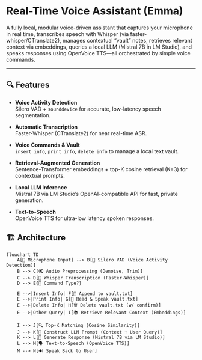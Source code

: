 # Real-Time Voice Assistant (Emma)

A fully local, modular voice-driven assistant that captures your microphone in real time, transcribes speech with Whisper (via faster-whisper/CTranslate2), manages contextual “vault” notes, retrieves relevant context via embeddings, queries a local LLM (Mistral 7B in LM Studio), and speaks responses using OpenVoice TTS—all orchestrated by simple voice commands.

---

## 🔍 Features

- **Voice Activity Detection**  
  Silero VAD + `sounddevice` for accurate, low-latency speech segmentation.

- **Automatic Transcription**  
  Faster-Whisper (CTranslate2) for near real-time ASR.

- **Voice Commands & Vault**  
  `insert info`, `print info`, `delete info` to manage a local text vault.

- **Retrieval-Augmented Generation**  
  Sentence-Transformer embeddings + top-K cosine retrieval (K=3) for contextual prompts.

- **Local LLM Inference**  
  Mistral 7B via LM Studio’s OpenAI-compatible API for fast, private generation.

- **Text-to-Speech**  
  OpenVoice TTS for ultra-low latency spoken responses.

## 🏗️ Architecture
```mermaid
flowchart TD
    A[🎤 Microphone Input] --> B[🔴 Silero VAD (Voice Activity Detection)]
    B --> C[🔇 Audio Preprocessing (Denoise, Trim)]
    C --> D[📝 Whisper Transcription (Faster-Whisper)]
    D --> E{📘 Command Type?}

    E -->|Insert Info| F[📂 Append to vault.txt]
    E -->|Print Info| G[📄 Read & Speak vault.txt]
    E -->|Delete Info| H[🗑️ Delete vault.txt (w/ confirm)]
    E -->|Other Query| I[📚 Retrieve Relevant Context (Embeddings)]

    I --> J[🔍 Top-K Matching (Cosine Similarity)]
    J --> K[🧾 Construct LLM Prompt (Context + User Query)]
    K --> L[🧠 Generate Response (Mistral 7B via LM Studio)]
    L --> M[🗣️ Text-to-Speech (OpenVoice TTS)]
    M --> N[🔊 Speak Back to User]
